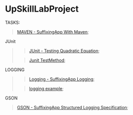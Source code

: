# UpSkillLabProject
   
   TASKS:
   
> [MAVEN - SuffixingApp With Maven](https://github.com/lipik75/JsonProject/tree/master/src/main/java/superheroes);
>
   JUnit
>> [JUnit - Testing Quadratic Equation](https://github.com/lipik75/JsonProject/tree/master/src/main/java/junit);
> 
>>[Junit TestMethod](https://github.com/lipik75/JsonProject/blob/master/src/test/java/TestSolve.java);
>
   LOGGING
>>[Logging - SuffixingApp Logging](https://github.com/lipik75/JsonProject/blob/master/src/main/java/superheroes/HeroesMain.java);
> 
>>[logging example](https://github.com/lipik75/JsonProject/blob/master/src/main/java/logging/LoggerMain.java);
>
   GSON
> [GSON - SuffixingApp Structured Logging Specification](https://github.com/lipik75/JsonProject/tree/master/src/main/java/person);
